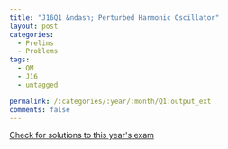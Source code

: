 ```yaml
---
title: "J16Q1 &ndash; Perturbed Harmonic Oscillator"
layout: post
categories:
  - Prelims
  - Problems
tags:
  - QM
  - J16
  - untagged

permalink: /:categories/:year/:month/Q1:output_ext
comments: false
---
```

<object data="2016J1Q.pdf" type="application/pdf" width="100%" height="500"></object>
<div class="message"><a href='https://princetonprelim.com/prelim/36/'>Check for solutions to this year's exam</a></div>